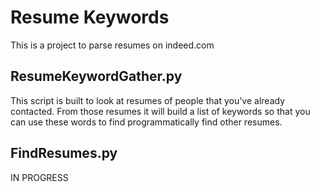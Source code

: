 Resume Keywords
===============

This is a project to parse resumes on indeed.com

## ResumeKeywordGather.py
This script is built to look at resumes of people that you've already contacted. From those resumes it will build a list of keywords so that you can use these words to find programmatically find other resumes.

## FindResumes.py
IN PROGRESS